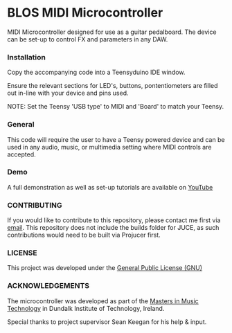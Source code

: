 # BLOS MIDI Microcontroller
MIDI Microcontroller designed for use as a guitar pedalboard. The device can be set-up to control FX and parameters in any DAW.

### Installation

Copy the accompanying code into a Teensyduino IDE window.

Ensure the relevant sections for LED's, buttons, pontentiometers are filled out in-line with your device and pins used.

NOTE: Set the Teensy 'USB type' to MIDI and 'Board' to match your Teensy.

### General

This code will require the user to have a Teensy powered device and can be used in any audio, music, or multimedia setting where MIDI controls are accepted.

### Demo

A full demonstration as well as set-up tutorials are available on [YouTube](https://www.youtube.com/playlist?list=PL8b-iIuZnsuHdSlI87MPCy8BHiq67Olw1)

### CONTRIBUTING

If you would like to contribute to this repository, please contact me first via [email](hi@benlambosullivan.com).
This repository does not include the builds folder for JUCE, as such contributions would need to be built via Projucer first.

### LICENSE

This project was developed under the [General Public License (GNU)](https://www.gnu.org/licenses/gpl-3.0.en.html)

### ACKNOWLEDGEMENTS
The microcontroller was developed as part of the [Masters in Music Technology](https://www.dkit.ie/courses/school-of-informatics-and-creative-arts/creative-arts-media-and-music/ma/msc-in-music-technology.html) in Dundalk Institute of Technology, Ireland.

Special thanks to project supervisor Sean Keegan for his help & input.



